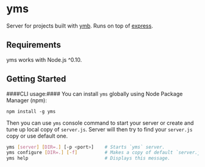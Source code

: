 yms
======

Server for projects built with [ymb](https://www.npmjs.org/package/ymb). Runs on top of [express](http://expressjs.com/).

Requirements
------------
yms works with Node.js ^0.10.

Getting Started
---------------
####CLI usage:####
You can install `yms` globally using Node Package Manager (npm):

    npm install -g yms

Then you can use `yms` console command to start your server or create and tune up local copy of `server.js`.
Server will then try to find your `server.js` copy or use default one.

````bash
yms [server] [DIR=.] [-p <port>]    # Starts `yms` server.
yms configure [DIR=.] [-f]          # Makes a copy of default `server.js` in specified directory.
yms help                            # Displays this message.
````